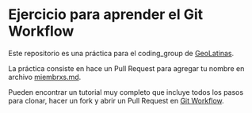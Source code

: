 # Ejercicio para aprender el Git Workflow

Este repositorio es una práctica para el coding_group de
[GeoLatinas](https://geolatinas.weebly.com/).

La práctica consiste en hace un Pull Request para agregar tu nombre en archivo
[miembrxs.md](https://github.com/aguspesce/practica_geolatinas/blob/master/miembrxs.md).

Pueden encontrar un tutorial muy completo que incluye todos los pasos para
clonar, hacer un fork y abrir un Pull Request en
[Git Workflow](https://www.asmeurer.com/git-workflow/).
